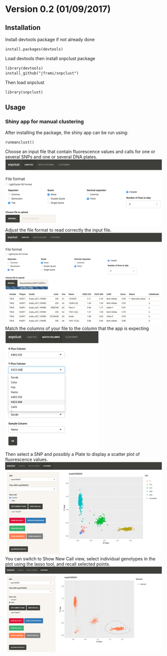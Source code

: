 # Version 0.2 (01/09/2017)

## Installation

Install devtools package if not already done

```{r}
install.packages(devtools)
```
Load devtools then install snpclust package

```{r}
library(devtools)
install_github("jframi/snpclust")
```
Then load snpclust

```{r}
library(snpclust)
```


## Usage


### Shiny app for manual clustering

After installing the package, the shiny app can be run using:

```{r}
runmanclust()
```
Choose an input file that contain fluorescence values and calls for one or several SNPs and one or several DNA plates.  
![screenshot01](figure/ss01.png)  
Adjust the file format to read correctly the input file.  
![screenshot01](figure/ss02.png)  
Match the columns of your file to the column that the app is expecting  
<img src="figure/ss03.png" width="300">  
Then select a SNP and possibly a Plate to display a scatter plot of fluorescence values.  
![screenshot01](figure/ss04.png)  
You can switch to Show New Call view, select individual genotypes in the plot using the lasso tool, and recall selected points.  
![screenshot01](figure/ss05.png)  


